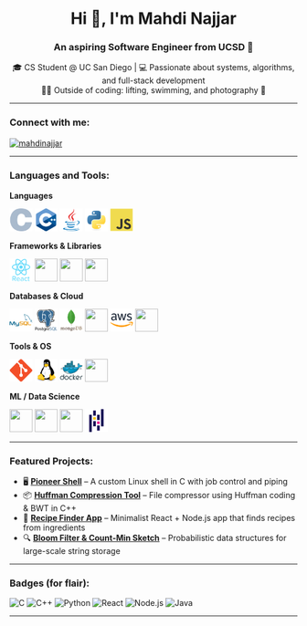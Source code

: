 <h1 align="center">Hi 👋, I'm Mahdi Najjar</h1>
<h3 align="center">An aspiring Software Engineer from UCSD 🚀</h3>

<p align="center">
  🎓 CS Student @ UC San Diego | 💻 Passionate about systems, algorithms, and full-stack development <br>
  🏋️‍♂️ Outside of coding: lifting, swimming, and photography 📸
</p>

---

<h3 align="left">Connect with me:</h3>
<p align="left">
<a href="https://www.linkedin.com/in/mahdinajjar/" target="blank">
  <img align="center" src="https://raw.githubusercontent.com/rahuldkjain/github-profile-readme-generator/master/src/images/icons/Social/linked-in-alt.svg" alt="mahdinajjar" height="30" width="40" />
</a>
</p>

---

<h3 align="left">Languages and Tools:</h3>

**Languages**  
<p align="left">
  <a href="#"><img src="https://raw.githubusercontent.com/devicons/devicon/master/icons/c/c-original.svg" width="40" height="40"/></a>
  <a href="#"><img src="https://raw.githubusercontent.com/devicons/devicon/master/icons/cplusplus/cplusplus-original.svg" width="40" height="40"/></a>
  <a href="#"><img src="https://raw.githubusercontent.com/devicons/devicon/master/icons/java/java-original.svg" width="40" height="40"/></a>
  <a href="#"><img src="https://raw.githubusercontent.com/devicons/devicon/master/icons/python/python-original.svg" width="40" height="40"/></a>
  <a href="#"><img src="https://raw.githubusercontent.com/devicons/devicon/master/icons/javascript/javascript-original.svg" width="40" height="40"/></a>
</p>

**Frameworks & Libraries**  
<p align="left">
  <a href="#"><img src="https://raw.githubusercontent.com/devicons/devicon/master/icons/react/react-original-wordmark.svg" width="40" height="40"/></a>
  <a href="#"><img src="https://cdn.worldvectorlogo.com/logos/nextjs-2.svg" width="40" height="40"/></a>
  <a href="#"><img src="https://www.vectorlogo.zone/logos/springio/springio-icon.svg" width="40" height="40"/></a>
  <a href="#"><img src="https://www.vectorlogo.zone/logos/tailwindcss/tailwindcss-icon.svg" width="40" height="40"/></a>
</p>

**Databases & Cloud**  
<p align="left">
  <a href="#"><img src="https://raw.githubusercontent.com/devicons/devicon/master/icons/mysql/mysql-original-wordmark.svg" width="40" height="40"/></a>
  <a href="#"><img src="https://raw.githubusercontent.com/devicons/devicon/master/icons/postgresql/postgresql-original-wordmark.svg" width="40" height="40"/></a>
  <a href="#"><img src="https://raw.githubusercontent.com/devicons/devicon/master/icons/mongodb/mongodb-original-wordmark.svg" width="40" height="40"/></a>
  <a href="#"><img src="https://www.vectorlogo.zone/logos/google_cloud/google_cloud-icon.svg" width="40" height="40"/></a>
  <a href="#"><img src="https://raw.githubusercontent.com/devicons/devicon/master/icons/amazonwebservices/amazonwebservices-original-wordmark.svg" width="40" height="40"/></a>
  <a href="#"><img src="https://www.vectorlogo.zone/logos/microsoft_azure/microsoft_azure-icon.svg" width="40" height="40"/></a>
</p>

**Tools & OS**  
<p align="left">
  <a href="#"><img src="https://raw.githubusercontent.com/devicons/devicon/master/icons/git/git-original.svg" width="40" height="40"/></a>
  <a href="#"><img src="https://raw.githubusercontent.com/devicons/devicon/master/icons/linux/linux-original.svg" width="40" height="40"/></a>
  <a href="#"><img src="https://raw.githubusercontent.com/devicons/devicon/master/icons/docker/docker-original-wordmark.svg" width="40" height="40"/></a>
  <a href="#"><img src="https://www.vectorlogo.zone/logos/kubernetes/kubernetes-icon.svg" width="40" height="40"/></a>
</p>

**ML / Data Science**  
<p align="left">
  <a href="#"><img src="https://www.vectorlogo.zone/logos/tensorflow/tensorflow-icon.svg" width="40" height="40"/></a>
  <a href="#"><img src="https://www.vectorlogo.zone/logos/pytorch/pytorch-icon.svg" width="40" height="40"/></a>
  <a href="#"><img src="https://upload.wikimedia.org/wikipedia/commons/0/05/Scikit_learn_logo_small.svg" width="40" height="40"/></a>
  <a href="#"><img src="https://raw.githubusercontent.com/devicons/devicon/master/icons/pandas/pandas-original.svg" width="40" height="40"/></a>
</p>

---

<h3 align="left">Featured Projects:</h3>

- 🖥️ [**Pioneer Shell**](#) – A custom Linux shell in C with job control and piping  
- 📦 [**Huffman Compression Tool**](#) – File compressor using Huffman coding & BWT in C++  
- 🍳 [**Recipe Finder App**](#) – Minimalist React + Node.js app that finds recipes from ingredients  
- 🔍 [**Bloom Filter & Count-Min Sketch**](#) – Probabilistic data structures for large-scale string storage  

---

<h3 align="left">Badges (for flair):</h3>

![C](https://img.shields.io/badge/C-00599C?style=for-the-badge&logo=c&logoColor=white)
![C++](https://img.shields.io/badge/C++-00599C?style=for-the-badge&logo=cplusplus&logoColor=white)
![Python](https://img.shields.io/badge/Python-3776AB?style=for-the-badge&logo=python&logoColor=white)
![React](https://img.shields.io/badge/React-20232A?style=for-the-badge&logo=react&logoColor=61DAFB)
![Node.js](https://img.shields.io/badge/Node.js-43853D?style=for-the-badge&logo=node-dot-js&logoColor=white)
![Java](https://img.shields.io/badge/Java-ED8B00?style=for-the-badge&logo=openjdk&logoColor=white)

---

